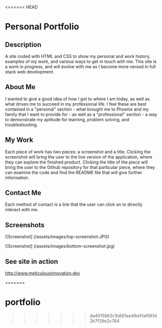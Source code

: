 <<<<<<< HEAD
# Personal Portfolio

**Description**
---
A site coded with HTML and CSS to show my personal and work history, examples of my work, and various ways to get in touch with me.  This site is a work in progress, and will evolve with me as I become more versed in full stack web development.

**About Me**
---
I wanted to give a good idea of how I got to where I am today, as well as what drives me to succeed in my professional life.  I feel these are best contained in a "personal" section - what brought me to Phoenix and my family that I want to provide for - as well as a "professional" section - a way to demonstrate my aptitude for learning, problem solving, and troubleshooting.

**My Work**
---
Each piece of work has two pieces: a screenshot and a title.  Clicking the screenshot will bring the user to the live version of the application, where they can explore the finished product.  Clicking the title of the piece will bring the user to the Github repository for that particular piece, where they can examine the code and find the README file that will give further information.

**Contact Me**
---
Each method of contact is a link that the user can click on to directly interact with me.

**Screenshots**
---
![Screenshot] (/assets/images/top-screenshot.JPG)

![Screenshot] (/assets/images/bottom-screenshot.jpg)

**See site in action**
---
http://www.meticulousinnovation.dev


=======
# portfolio
>>>>>>> da4015662c1b891ae49d41af981d2b7f29e2c764
